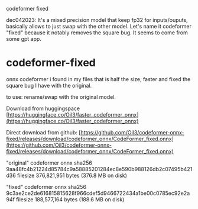 codeformer fixed

dec042023: It's a mixed precision model that keep fp32 for inputs/ouputs, basically allows to just swap with the other model. Let's name it codeformer "fixed" because it notably removes the square bug.
It seems to come from some gpt app.


# codeformer-fixed
onnx codeformer i found in my files that is half the size, faster and fixed the square bug I have with the original.

to use: rename/swap with the original model.

Download from huggingspace [https://huggingface.co/Oil3/faster_codeformer_onnx](https://huggingface.co/Oil3/faster_codeformer_onnx)

Direct download from github: [https://github.com/Oil3/codeformer-onnx-fixed/releases/download/codeformer_onnx/CodeFormer_fixed.onnx](https://github.com/Oil3/codeformer-onnx-fixed/releases/download/codeformer_onnx/CodeFormer_fixed.onnx)


"original" codeformer onnx sha256 9aa48fc4b21224d85784c9a58885201284ec8e590b988126db2c07495b421d36 filesize 376,821,951 bytes (376.8 MB on disk)

"fixed" codeformer onnx sha256 9c3ae2ce2de616815815628f966cdef5d9466722434a1be00c0785ec92e2a94f filesize 188,577,164 bytes (188.6 MB on disk)

